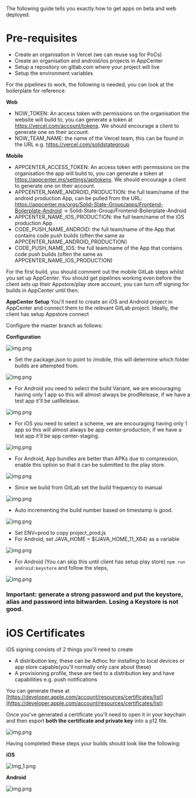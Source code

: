 The following guide tells you exactly how to get apps on beta and web deployed.

# Pre-requisites
- Create an organisation in Vercel (we can reuse ssg for PoCs)
- Create an organisation and android/ios projects in AppCenter
- Setup a repository on gitlab.com where your project will live
- Setup the environment variables

For the pipelines to work, the following is needed, you can look at the boilerplate for reference.


**Web**
- NOW_TOKEN: An access token with permissions on the organisation the website will build to, you can generate a token at https://vercel.com/account/tokens. We should encourage a client to generate one on their account.
- NOW_TEAM_NAME: the name of the Vercel team, this can be found in the URL e.g. https://vercel.com/solidstategroup

**Mobile**
- APPCENTER_ACCESS_TOKEN: An access token with permissions on the organisation the app will build to, you can generate a token at https://appcenter.ms/settings/apitokens. We should encourage a client to generate one on their account.
- APPCENTER_NAME_ANDROID_PRODUCTION: the full team/name of the android production App, can be pulled from the URL: https://appcenter.ms/orgs/Solid-State-Group/apps/Frontend-Boilerplate-Android -> Solid-State-Group/Frontend-Boilerplate-Android
- APPCENTER_NAME_IOS_PRODUCTION: the full team/name of the iOS production App
- CODE_PUSH_NAME_ANDROID: the full team/name of the App that contains code push builds (often the same as APPCENTER_NAME_ANDROID_PRODUCTION)
- CODE_PUSH_NAME_IOS: the full team/name of the App that contains code push builds (often the same as APPCENTER_NAME_IOS_PRODUCTION)

For the first build, you should comment out the mobile GitLab steps whilst you set up AppCenter.
You should get pipelines working even before the client sets up their Appstore/play store account, you can turn off signing for builds in AppCenter until then.

**AppCenter Setup**
You'll need to create an iOS and Android project in AppCenter and connect them to the relevant GitLab project. Ideally, the client has setup Appstore connect

Configure the master branch as follows:

**Configuration**

![img.png](packagejson.png)
- Set the package.json to point to /mobile, this will determine which folder builds are attempted from.

![img.png](buildVariant.png)
- For Android you need to select the build Variant, we are encouraging having only 1 app so this will almost always be prodRelease, if we have a test app it'll be uatRelease.

![img.png](iosScheme.png)
- For iOS you need to select a scheme, we are encouraging having only 1 app so this will almost always be app center-production, if we have a test app it'll be app center-staging.

![img.png](appBundle.png)
- For Android, App bundles are better than APKs due to compression, enable this option so that it can be submitted to the play store.

![img.png](buildFrequency.png)
- Since we build from GitLab set the build frequency to manual

![img.png](buildNumber.png)
- Auto incrementing the build number based on timestamp is good.
 
![img.png](env.png)
- Set ENV=prod to copy project_prod.js
- For Android, set JAVA_HOME = $(JAVA_HOME_11_X64) as a variable


![img.png](iosDistribution.png)
- For Android (You can skip this until client has setup play store)
  ``npm run android:keystore`` and follow the steps,

![img.png](keystore.png)
### Important: generate a strong password and put the keystore, alias and password into bitwarden. Losing a Keystore is not good.

# iOS Certificates

iOS signing consists of 2 things you'll need to create

- A distribution key, these can be Adhoc for installing to local devices or app store capable(you'll normally only care about these)
- A provisioning profile, these are tied to a distribution key and have capabilities e.g. push notifications

You can generate these at [https://developer.apple.com/account/resources/certificates/list](https://developer.apple.com/account/resources/certificates/list)

Once you've generated a certificate you'll need to open it in your keychain and then export **both the certificate and private key** into a p12 file.

![img.png](iosCertificate.png)


Having completed these steps your builds should look like the following:

**iOS**

![img_1.png](iosFull.png)

**Android**

![img.png](androidFull.png)
